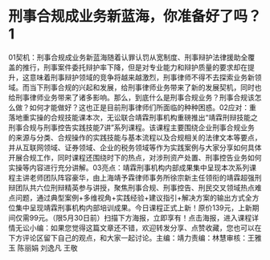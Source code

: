 # 刑事合规成业务新蓝海，你准备好了吗？1

01契机：刑事合规成业务新蓝海随着认罪认罚从宽制度、刑事辩护法律援助全覆盖的推行，刑事案件委托辩护率下降，但是对专业能力和辩护质量的要求却在提升，这意味着刑事辩护领域的竞争将越来越激烈，刑事律师不得不去探索业务新领域。而当下刑事合规的兴起和发展，给刑事律师业务带来了新的发展契机，同时也给刑事律师业务带来了诸多影响。那么，到底什么是刑事合规业务？刑事合规该怎么做？如何才能做好？这也正是目前刑事律师们所面临的种种困惑。02应对：重落地重实操的合规技能课本次，无讼联合靖霖刑事机构重磅推出“靖霖刑辩技能之刑事合规与刑事控告实践技能7讲”系列课程。该课程主要围绕企业刑事合规业务的来源与分类、合规操作的实践技能与基本流程以及合规相关的法律文本等要点，并从互联网领域、证券领域、企业的税务领域等作为实践案例与大家分享如何具体开展合规工作，同时课程还围绕时下的热点，对涉刑资产处置、刑事控告业务如何实操等内容进行充分讲解。03亮点：靖霖刑事机构内部成果集中呈现本次系列课程主讲老师团队阵容豪华，由上海靖予霖律师事务所徐宗新主任领衔的靖霖超强刑辩团队共六位刑辩精英参与讲授，聚焦刑事合规、刑事控告、刑民交叉领域热点难点问题，通过典型案例+多维视角+实践经验+建议指引+解决方案的输出方式全方位集中呈现靖霖刑事机构内部培训成果。今日课程正式上新！原价139元，上新期间仅需99元。（限5月30日前）扫描下方海报，立即享有！点击海报，进入课程详情无讼小编：如果您觉得这篇文章还不错，欢迎转发分享、点赞收藏，您也可以在下方评论区留下自己的观点，和大家一起讨论。主编：靖力责编：林慧审核：王雅玉 陈丽娟 刘逸凡 王敬

